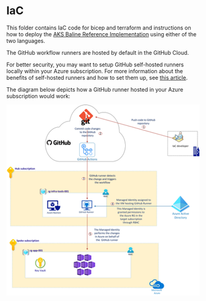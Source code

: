 # IaC
This folder contains IaC code for bicep and terraform and instructions on how to deploy the [AKS Baline Reference Implementation](https://github.com/mspnp/aks-baseline) using either of the two languages.


The GitHub workflow runners are hosted by default in the GitHub Cloud.

For better security, you may want to setup GitHub self-hosted runners locally within your Azure subscription. For more information about the benefits of self-hosted runners and how to set them up, see [this article](https://docs.github.com/en/actions/hosting-your-own-runners/about-self-hosted-runners).

   The diagram below depicts how a GitHub runner hosted in your Azure subscription would work:
   
   ![GitHub Runners](../docs/.attachments/GitHub-Runners.jpg)
